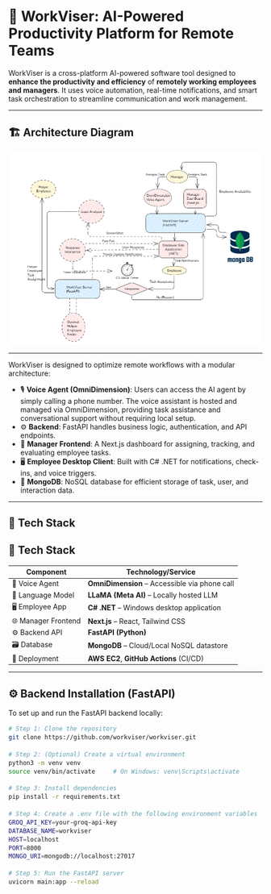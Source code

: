 # 🧠 WorkViser: AI-Powered Productivity Platform for Remote Teams

WorkViser is a cross-platform AI-powered software tool designed to **enhance the productivity and efficiency** of **remotely working employees and managers**. It uses voice automation, real-time notifications, and smart task orchestration to streamline communication and work management.


---

## 🏗️ Architecture Diagram

![Screenshot](./Screenshot%202025-06-30%20181622.png)

<!-- Replace the above path with your actual diagram image or external link -->

---

WorkViser is designed to optimize remote workflows with a modular architecture:

- 🎙️ **Voice Agent (OmniDimension)**: Users can access the AI agent by simply calling a phone number. The voice assistant is hosted and managed via OmniDimension, providing task assistance and conversational support without requiring local setup.
- ⚙️ **Backend**: FastAPI handles business logic, authentication, and API endpoints.
- 💼 **Manager Frontend**: A Next.js dashboard for assigning, tracking, and evaluating employee tasks.
- 🖥️ **Employee Desktop Client**: Built with C# .NET for notifications, check-ins, and voice triggers.
- 📡 **MongoDB**: NoSQL database for efficient storage of task, user, and interaction data.

---

## 🧰 Tech Stack

## 🧰 Tech Stack

| Component            | Technology/Service                               |
|----------------------|---------------------------------------------------|
| 🧠 Voice Agent        | **OmniDimension** – Accessible via phone call    |
| 🤖 Language Model     | **LLaMA (Meta AI)** – Locally hosted LLM         |
| 🖥️ Employee App       | **C# .NET** – Windows desktop application         |
| 🌐 Manager Frontend   | **Next.js** – React, Tailwind CSS                 |
| ⚙️ Backend API        | **FastAPI (Python)** |
| 🗃️ Database           | **MongoDB** – Cloud/Local NoSQL datastore         |
| 🚀 Deployment         | **AWS EC2**, **GitHub Actions** (CI/CD)          |


---

## ⚙️ Backend Installation (FastAPI)

To set up and run the FastAPI backend locally:

```bash
# Step 1: Clone the repository
git clone https://github.com/workviser/workviser.git

# Step 2: (Optional) Create a virtual environment
python3 -m venv venv
source venv/bin/activate     # On Windows: venv\Scripts\activate

# Step 3: Install dependencies
pip install -r requirements.txt

# Step 4: Create a .env file with the following environment variables
GROQ_API_KEY=your-groq-api-key
DATABASE_NAME=workviser
HOST=localhost
PORT=8000
MONGO_URI=mongodb://localhost:27017

# Step 5: Run the FastAPI server
uvicorn main:app --reload



